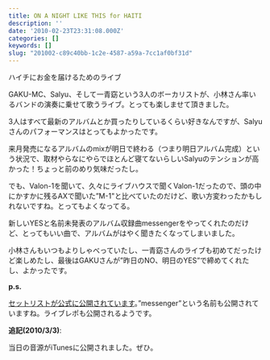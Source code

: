 ```yaml
---
title: ON A NIGHT LIKE THIS for HAITI
description: ''
date: '2010-02-23T23:31:08.000Z'
categories: []
keywords: []
slug: "201002-c89c40bb-1c2e-4587-a59a-7cc1af0bf31d"
---
```

ハイチにお金を届けるためのライブ

GAKU-MC、Salyu、そして一青窈という3人のボーカリストが、小林さん率いるバンドの演奏に乗せて歌うライブ。とっても楽しませて頂きました。

3人はすべて最新のアルバムとか買ったりしているくらい好きなんですが、Salyuさんのパフォーマンスはとってもよかったです。

来月発売になるアルバムのmixが明日で終わる（つまり明日アルバム完成）という状況で、取材やらなにやらでほとんど寝てないらしいSalyuのテンションが高かった！ちょっと前のめり気味だったし。

でも、Valon-1を聞いて、久々にライブハウスで聞くValon-1だったので、頭の中にかすかに残るAXで聞いた”M-1"と比べていたのだけど、歌い方変わったかもしれないですね。とってもよくなってる。

新しいYESと名前未発表のアルバム収録曲messengerをやってくれたのだけど、とってもいい曲で、アルバムがはやく聞きたくなってしまいました。

小林さんもいつもよりしゃべっていたし、一青窈さんのライブも初めてだったけど楽しめたし、最後はGAKUさんが”昨日のNO、明日のYES”で締めてくれたし、よかったです。

**p.s.**

[セットリストが公式に公開されています](http://www.eco-reso.jp/haiti/2010/02/on_a_night_like_for_haiti.php)。”messenger”という名前も公開されていますね。ライブレポも公開されるようです。

**追記(2010/3/3)**:

当日の音源がiTunesに公開されました。ぜひ。